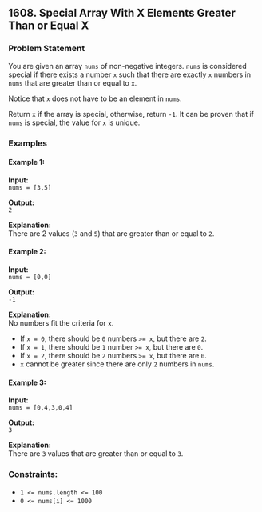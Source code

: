 ## 1608. Special Array With X Elements Greater Than or Equal X

### Problem Statement
You are given an array `nums` of non-negative integers. `nums` is considered special if there exists a number `x` such that there are exactly `x` numbers in `nums` that are greater than or equal to `x`.

Notice that `x` does not have to be an element in `nums`.

Return `x` if the array is special, otherwise, return `-1`. It can be proven that if `nums` is special, the value for `x` is unique.

### Examples

#### Example 1:
**Input:**  
`nums = [3,5]`

**Output:**  
`2`

**Explanation:**  
There are 2 values (`3` and `5`) that are greater than or equal to `2`.

#### Example 2:
**Input:**  
`nums = [0,0]`

**Output:**  
`-1`

**Explanation:**  
No numbers fit the criteria for `x`.
- If `x = 0`, there should be `0` numbers `>= x`, but there are `2`.
- If `x = 1`, there should be `1` number `>= x`, but there are `0`.
- If `x = 2`, there should be `2` numbers `>= x`, but there are `0`.
- `x` cannot be greater since there are only `2` numbers in `nums`.

#### Example 3:
**Input:**  
`nums = [0,4,3,0,4]`

**Output:**  
`3`

**Explanation:**  
There are `3` values that are greater than or equal to `3`.

### Constraints:
- `1 <= nums.length <= 100`
- `0 <= nums[i] <= 1000`
